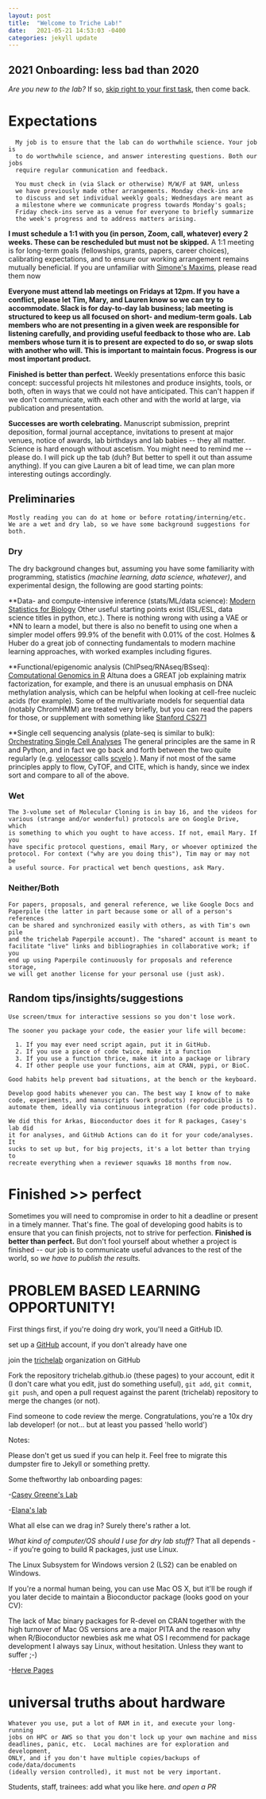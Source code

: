 ```yaml
---
layout: post
title:  "Welcome to Triche Lab!"
date:   2021-05-21 14:53:03 -0400
categories: jekyll update
---
```


## 2021 Onboarding: less bad than 2020

*Are you new to the lab?*
If so, <a href="#PBL">skip right to your first task</a>, then come back. 

# Expectations

      My job is to ensure that the lab can do worthwhile science. Your job is
      to do worthwhile science, and answer interesting questions. Both our jobs 
      require regular communication and feedback.

      You must check in (via Slack or otherwise) M/W/F at 9AM, unless
      we have previously made other arrangements. Monday check-ins are
      to discuss and set individual weekly goals; Wednesdays are meant as
      a milestone where we communicate progress towards Monday's goals; 
      Friday check-ins serve as a venue for everyone to briefly summarize
      the week's progress and to address matters arising.
        
        
**I must schedule a 1:1 with you (in person, Zoom, call, whatever) every 2 weeks. These can be rescheduled but must not be skipped.**
	  A 1:1 meeting is for long-term goals (fellowships, grants, papers, 
	  career choices), calibrating expectations, and to ensure our working
	  arrangement remains mutually beneficial. If you are unfamiliar with 
	  [Simone's Maxims](https://clincancerres.aacrjournals.org/content/5/9/2281),
	  please read them now
		
**Everyone must attend lab meetings on Fridays at 12pm. If you**
**have a conflict, please let Tim, Mary, and Lauren know so we can**
**try to accommodate. Slack is for day-to-day lab business; lab meeting**
**is structured to keep us all focused on short- and medium-term goals.**
**Lab members who are not presenting in a given week are responsible for**
**listening carefully, and providing useful feedback to those who are.**
**Lab members whose turn it is to present are expected to do so, or swap**
**slots with another who will. This is important to maintain focus.**
**Progress is our most important product.**
        
**Finished is better than perfect.** Weekly presentations enforce
this basic concept: successful projects hit milestones and produce 
insights, tools, or both, often in ways that we could not have 
anticipated. This can't happen if we don't communicate, with each
other and with the world at large, via publication and presentation.
         
**Successes are worth celebrating.** Manuscript submission, 
preprint deposition, formal journal acceptance, invitations to present
at major venues, notice of awards, lab birthdays and lab babies -- 
they all matter. Science is hard enough without ascetism. You might
need to remind me -- please do. I will pick up the tab (duh? But
better to spell it out than assume anything). If you can give Lauren
a bit of lead time, we can plan more interesting outings accordingly.
       
## Preliminaries
	
    Mostly reading you can do at home or before rotating/interning/etc.
    We are a wet and dry lab, so we have some background suggestions for both. 
    

### Dry

The dry background changes but, assuming you have some familiarity with 
programming, statistics *(machine learning, data science, whatever)*,
and experimental design, the following are good starting points:
    
**Data- and compute-intensive inference (stats/ML/data science):
[Modern Statistics for Biology](http://web.stanford.edu/class/bios221/book/)
Other useful starting points exist (ISL/ESL, data science titles in 
python, etc.). There is nothing wrong with using a VAE or *NN to learn 
a model, but there is also no benefit to using one when a simpler model
offers 99.9% of the benefit with 0.01% of the cost. Holmes &amp; Huber
do a great job of connecting fundamentals to modern machine learning 
approaches, with worked examples including figures.

**Functional/epigenomic analysis (ChIPseq/RNAseq/BSseq):
[Computational Genomics in R](https://compgenomr.github.io/book/)
Altuna does a GREAT job explaining matrix factorization, for example, 
and there is an unusual emphasis on DNA methylation analysis, which 
can be helpful when looking at cell-free nucleic acids (for example). 
Some of the multivariate models for sequential data (notably ChromHMM) 
are treated very briefly, but you can read the papers for those, or
supplement with something like [Stanford CS271](https://www.udacity.com/course/intro-to-artificial-intelligence--cs271)

**Single cell sequencing analysis (plate-seq is similar to bulk):
[Orchestrating Single Cell Analyses](https://bioconductor.org/books/release/OSCA/)
The general principles are the same in R and Python, and in fact 
we go back and forth between the two quite regularly (e.g. 
[velocessor](https://github.com/trichelab/velocessor) calls
[scvelo](https://github.com/theislab/scvelo/) ).
Many if not most of the same principles apply to flow, CyTOF, and CITE,
which is handy, since we index sort and compare to all of the above.

### Wet
    
    The 3-volume set of Molecular Cloning is in bay 16, and the videos for 
    various (strange and/or wonderful) protocols are on Google Drive, which 
    is something to which you ought to have access. If not, email Mary. If you
    have specific protocol questions, email Mary, or whoever optimized the
    protocol. For context ("why are you doing this"), Tim may or may not be
    a useful source. For practical wet bench questions, ask Mary. 
    
### Neither/Both 
    
    For papers, proposals, and general reference, we like Google Docs and 
    Paperpile (the latter in part because some or all of a person's references
    can be shared and synchronized easily with others, as with Tim's own pile 
    and the trichelab Paperpile account). The "shared" account is meant to 
    facilitate "live" links and bibliographies in collaborative work; if you 
    end up using Paperpile continuously for proposals and reference storage,
    we will get another license for your personal use (just ask). 
    

## Random tips/insights/suggestions
    Use screen/tmux for interactive sessions so you don't lose work.
    
    The sooner you package your code, the easier your life will become:
    
      1. If you may ever need script again, put it in GitHub.
      2. If you use a piece of code twice, make it a function
      3. If you use a function thrice, make it into a package or library
      4. If other people use your functions, aim at CRAN, pypi, or BioC.
    
    Good habits help prevent bad situations, at the bench or the keyboard.
    
    Develop good habits whenever you can. The best way I know of to make
    code, experiments, and manuscripts (work products) reproducible is to 
    automate them, ideally via continuous integration (for code products).
    
    We did this for Arkas, Bioconductor does it for R packages, Casey's lab did 
    it for analyses, and GitHub Actions can do it for your code/analyses. It 
    sucks to set up but, for big projects, it's a lot better than trying to 
    recreate everything when a reviewer squawks 18 months from now.
    
# Finished >> perfect 
    
Sometimes you will need to compromise in order to hit a deadline or
present in a timely manner. That's fine. The goal of developing good habits 
is to ensure that you can finish projects, not to strive for perfection.
**Finished is better than perfect.** But don't fool yourself about 
whether a project is finished -- our job is to communicate useful advances
to the rest of the world, so *we have to publish the results.*

# PROBLEM BASED LEARNING OPPORTUNITY!
     
First things first, if you're doing dry work, you'll need a GitHub ID.
      
        
set up a [GitHub](https://github.com/) account, 
if you don't already have one
        
join the [trichelab](https://github.com/trichelab/)
organization on GitHub

Fork the repository trichelab.github.io (these pages) to your account,
edit it (I don't care what you edit, just do something useful), 
`git add`, `git commit`, `git push`, and open a pull request against 
the parent (trichelab) repository to merge the changes (or not). 


Find someone to code review the merge.  Congratulations, you're a 10x 
dry lab developer!  (or not... but at least you passed 'hello world') 


 Notes: 
>
Please don't get us sued if you can help it. 
Feel free to migrate this dumpster fire to Jekyll or something pretty.

Some theftworthy lab onboarding pages:

-[Casey Greene's Lab](https://github.com/greenelab/onboarding/blob/master/onboarding.md) 

-[Elana's lab](https://fertiglab.com/)
    
What all else can we drag in?  Surely there's rather a lot.
    
*What kind of computer/OS should I use for dry lab stuff?*
That all depends -- if you're going to build R packages, just use Linux.
   
The Linux Subsystem for Windows version 2 (LS2) can be enabled on Windows.
   
If you're a normal human being, you can use Mac OS X, but it'll be rough if
you later decide to maintain a Bioconductor package (looks good on your CV):
  
>
The lack of Mac binary packages for R-devel on CRAN together with the
high turnover of Mac OS versions are a major PITA and the reason why
when R/Bioconductor newbies ask me what OS I recommend for package
development I always say Linux, without hesitation. Unless they want to
suffer ;-)

-[Herve Pages](https://stat.ethz.ch/pipermail/bioc-devel/2020-January/016010.html)

# universal truths about hardware

    Whatever you use, put a lot of RAM in it, and execute your long-running 
    jobs on HPC or AWS so that you don't lock up your own machine and miss 
    deadlines, panic, etc.  Local machines are for exploration and development, 
    ONLY, and if you don't have multiple copies/backups of code/data/documents
    (ideally version controlled), it must not be very important.  

Students, staff, trainees: add what you like here. *and open a PR*


